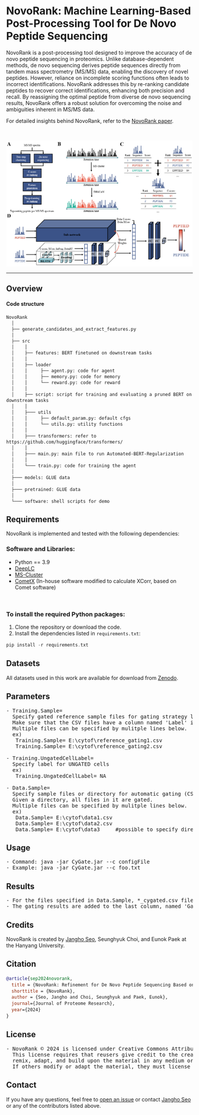 # NovoRank: Machine Learning-Based Post-Processing Tool for De Novo Peptide Sequencing

NovoRank is a post-processing tool designed to improve the accuracy of de novo peptide sequencing in proteomics. Unlike database-dependent methods, de novo sequencing derives peptide sequences directly from tandem mass spectrometry (MS/MS) data, enabling the discovery of novel peptides. However, reliance on incomplete scoring functions often leads to incorrect identifications. NovoRank addresses this by re-ranking candidate peptides to recover correct identifications, enhancing both precision and recall. By reassigning the optimal peptide from diverse de novo sequencing results, NovoRank offers a robust solution for overcoming the noise and ambiguities inherent in MS/MS data.

For detailed insights behind NovoRank, refer to the [NovoRank paper]().

<br>

<p align="center">
    <img src="assets/img.png" width="700"\>
</p>
<hr>

## Overview
#### Code structure
``` Unicode
NovoRank
  │ 
  ├── generate_candidates_and_extract_features.py
  │ 
  ├── src
  │    │     
  │    ├── features: BERT finetuned on downstream tasks
  │    │      
  │    ├── loader
  │    │     ├── agent.py: code for agent
  │    │     ├── memory.py: code for memory
  │    │     └── reward.py: code for reward
  │    │  
  │    ├── script: script for training and evaluating a pruned BERT on downstream tasks
  │    │ 
  │    ├─── utils
  │    │     ├── default_param.py: default cfgs
  │    │     └── utils.py: utility functions
  │    │ 
  │    ├─── transformers: refer to https://github.com/huggingface/transformers/
  │    │     
  │    ├─── main.py: main file to run Automated-BERT-Regularization
  │    │    
  │    └─── train.py: code for training the agent
  │
  ├─── models: GLUE data
  │
  ├─── pretrained: GLUE data
  │
  └─── software: shell scripts for demo
```

## Requirements

NovoRank is implemented and tested with the following dependencies:
### Software and Libraries:
- Python == 3.9
- [DeepLC](https://github.com/compomics/DeepLC)
- [MS-Cluster](http://proteomics.ucsd.edu/software-tools/ms-clusterarchives)
- [CometX](https://github.com/jangho721/NovoRank/tree/main/software/CometX) (In-house software modified to calculate XCorr, based on Comet software)
<br>

### To install the required Python packages:
1. Clone the repository or download the code.
2. Install the dependencies listed in `requirements.txt`:
```c
pip install -r requirements.txt
```

## Datasets
All datasets used in this work are available for download from [Zenodo](https://zenodo.org/records/14046459).

## Parameters
<pre>
- Training.Sample=
  Specify gated reference sample files for gating strategy learning (comma separated value, CSV format)
  Make sure that the CSV files have a column named 'Label' in the header, where cell labels are written.
  Multiple files can be specified by mulitple lines below.
  ex)
   Training.Sample= E:\cytof\reference_gating1.csv
   Training.Sample= E:\cytof\reference_gating2.csv

- Training.UngatedCellLabel=
  Specify label for UNGATED cells
  ex)
   Training.UngatedCellLabel= NA
	   
- Data.Sample=
  Specify sample files or directory for automatic gating (CSV format)
  Given a directory, all files in it are gated.
  Multiple files can be specified by mulitple lines below.
  ex)
   Data.Sample= E:\cytof\data1.csv
   Data.Sample= E:\cytof\data2.csv
   Data.Sample= E:\cytof\data3     #possible to specify directory
</pre>

## Usage
<pre>
- Command: java -jar CyGate.jar --c configFile
- Example: java -jar CyGate.jar --c foo.txt
</pre>

## Results
<pre>
- For the files specified in Data.Sample, *_cygated.csv files are generated.
- The gating results are added to the last column, named 'Gated'.
</pre>

## Credits
NovoRank is created by <a href="https://jangho721.github.io/" target="_blank">Jangho Seo</a>, Seunghyuk Choi, and Eunok Paek at the Hanyang University.

## Citation
```bibTeX
@article{sep2024novorank,
  title = {NovoRank: Refinement for De Novo Peptide Sequencing Based on Spectral Clustering and Deep Learning},
  shorttitle = {NovoRank},
  author = {Seo, Jangho and Choi, Seunghyuk and Paek, Eunok},
  journal={Journal of Proteome Research},
  year={2024}
}
```

## License
<pre>
- NovoRank © 2024 is licensed under Creative Commons Attribution-NonCommercial-ShareAlike 4.0 International.
  This license requires that reusers give credit to the creator. It allows reusers to distribute, 
  remix, adapt, and build upon the material in any medium or format, for noncommercial purposes only. 
  If others modify or adapt the material, they must license the modified material under identical terms.
</pre>

## Contact
If you have any questions, feel free to [open an issue](https://github.com/jangho721/NovoRank/issues/new) or contact [Jangho Seo](https://jangho721.github.io/) or any of the contributors listed above.
